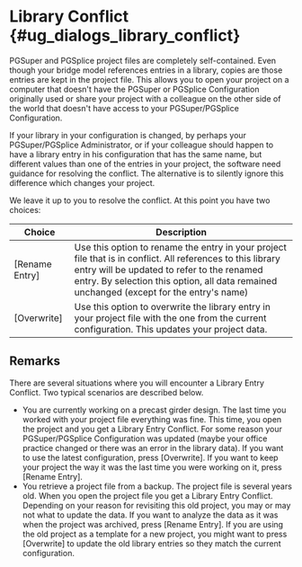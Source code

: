 Library Conflict {#ug_dialogs_library_conflict}
==============================================
PGSuper and PGSplice project files are completely self-contained. Even though your bridge model references entries in a library, copies are those entries are kept in the project file. This allows you to open your project on a computer that doesn't have the PGSuper or PGSplice Configuration originally used or share your project with a colleague on the other side of the world that doesn't have access to your PGSuper/PGSplice Configuration. 

If your library in your configuration is changed, by perhaps your PGSuper/PGSplice Administrator, or if your colleague should happen to have a library entry in his configuration that has the same name, but different values than one of the entries in your project, the software need guidance for resolving the conflict. The alternative is to silently ignore this difference which changes your project.

We leave it up to you to resolve the conflict. At this point you have two choices:

Choice | Description
-------|--------------
[Rename Entry] | Use this option to rename the entry in your project file that is in conflict. All references to this library entry will be updated to refer to the renamed entry. By selection this option, all data remained unchanged (except for the entry's name)
[Overwrite] | Use this option to overwrite the library entry in your project file with the one from the current configuration. This updates your project data.

Remarks
--------
There are several situations where you will encounter a Library Entry Conflict. Two typical scenarios are described below.

* You are currently working on a precast girder design. The last time you worked with your project file everything was fine. This time, you open the project and you get a Library Entry Conflict. For some reason your PGSuper/PGSplice Configuration was updated (maybe your office practice changed or there was an error in the library data). If you want to use the latest configuration, press [Overwrite]. If you want to keep your project the way it was the last time you were working on it, press [Rename Entry].
* You retrieve a project file from a backup. The project file is several years old. When you open the project file you get a Library Entry Conflict. Depending on your reason for revisiting this old project, you may or may not what to update the data. If you want to analyze the data as it was when the project was archived, press [Rename Entry]. If you are using the old project as a template for a new project, you might want to press [Overwrite] to update the old library entries so they match the current configuration.
